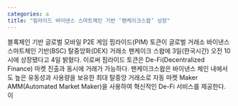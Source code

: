 ```yaml
---
categories: a
title: "핌라이드 바이낸스 스마트체인 기반 ‘팬케이크스왑’ 상장"
---
```

블록체인 기반 글로벌 모바일 P2E 게임 핌라이드(PIM) 토큰이 글로벌 거래소 바이낸스 스마트체인 기반(BSC) 탈중앙화(DEX) 거래소 팬케이크 스왑에 3일(한국시간) 오전 10시에 상장됐다고 4일 밝혔다. 이로써 핌라이드 토큰은 De-Fi(Decentralized Finance) 마켓 진출과 동시에 거래가 가능하다. 팬케이크스왑은 바이낸스 체인 내에서도 높은 유동성과 사용량을 보유한 최대 탈중앙 거래소로 자동 마켓 Maker AMM(Automated Market Maker)을 사용하여 혁신적인 De-Fi 서비스를 제공한다. 이